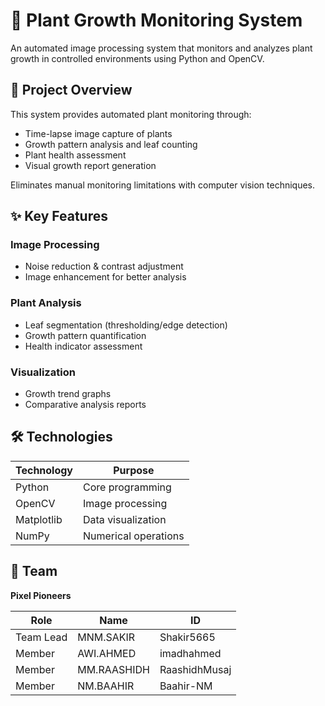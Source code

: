 # 🌱 Plant Growth Monitoring System  

An automated image processing system that monitors and analyzes plant growth in controlled environments using Python and OpenCV.


## 📌 Project Overview  
This system provides automated plant monitoring through:  
- Time-lapse image capture of plants  
- Growth pattern analysis and leaf counting  
- Plant health assessment  
- Visual growth report generation  

Eliminates manual monitoring limitations with computer vision techniques.

## ✨ Key Features  

### Image Processing  
- Noise reduction & contrast adjustment  
- Image enhancement for better analysis  

### Plant Analysis  
- Leaf segmentation (thresholding/edge detection)  
- Growth pattern quantification  
- Health indicator assessment  

### Visualization  
- Growth trend graphs  
- Comparative analysis reports  

## 🛠️ Technologies  
| Technology | Purpose |  
|------------|---------|  
| Python | Core programming |  
| OpenCV | Image processing |  
| Matplotlib | Data visualization |  
| NumPy | Numerical operations |  

## 👥 Team  
**Pixel Pioneers**  

| Role | Name | ID |  
|------|------|---|  
| Team Lead | MNM.SAKIR | Shakir5665 |  
| Member | AWI.AHMED | imadhahmed |  
| Member | MM.RAASHIDH | RaashidhMusaj |  
| Member | NM.BAAHIR | Baahir-NM |  

